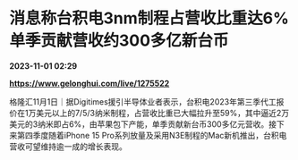 # 消息称台积电3nm制程占营收比重达6% 单季贡献营收约300多亿新台币

**2023-11-01 02:29**

**https://www.gelonghui.com/live/1275522**

格隆汇11月1日｜据Digitimes援引半导体业者表示，台积电2023年第三季代工报价在1万美元以上的7/5/3纳米制程，占营收比重已大幅拉升至59%，其中逼近2万美元的3纳米即占6%，由苹果包下产能，单季贡献新台币300多亿元营收。接下来第四季度随着iPhone 15 Pro系列放量及采用N3E制程的Mac新机推出，台积电营收可望维持逾一成的增长表现。